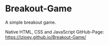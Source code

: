 # Breakout-Game

A simple breakout game.

Native HTML, CSS and JavaScript
GitHub-Page: https://izjoey.github.io/Breakout-Game/
